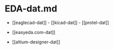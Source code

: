
# EDA-dat.md

- [[eaglecad-dat]] - [[kicad-dat]] - [[protel-dat]] 

- [[easyeda.com-dat]]

- [[altium-designer-dat]]